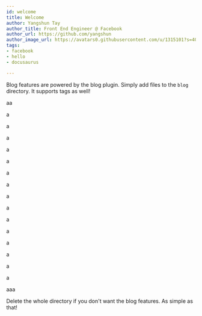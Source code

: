 ```yaml
---
id: welcome
title: Welcome
author: Yangshun Tay
author_title: Front End Engineer @ Facebook
author_url: https://github.com/yangshun
author_image_url: https://avatars0.githubusercontent.com/u/1315101?s=400&v=4
tags:
- facebook
- hello
- docusaurus

---
```

Blog features are powered by the blog plugin. Simply add files to the `blog` directory. It supports tags as well!

aa

a

a

a

a

a

a

a

a

a

a

a

a

a

a

a

aaa

Delete the whole directory if you don't want the blog features. As simple as that!